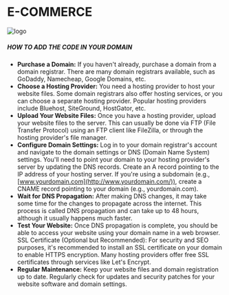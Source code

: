 # E-COMMERCE



![logo](https://github.com/LISA-KOREA/UPLOADER-BOT-V4/releases/download/broadcast/IMG_0413.gif)













##### HOW TO ADD THE CODE IN YOUR DOMAIN


- **Purchase a Domain:**
If you haven't already, purchase a domain from a domain registrar. There are many domain registrars available, such as GoDaddy, Namecheap, Google Domains, etc.
- **Choose a Hosting Provider:**
You need a hosting provider to host your website files. Some domain registrars also offer hosting services, or you can choose a separate hosting provider. Popular hosting providers include Bluehost, SiteGround, HostGator, etc.
- **Upload Your Website Files:**
Once you have a hosting provider, upload your website files to the server. This can usually be done via FTP (File Transfer Protocol) using an FTP client like FileZilla, or through the hosting provider's file manager.
- **Configure Domain Settings:**
Log in to your domain registrar's account and navigate to the domain settings or DNS (Domain Name System) settings. You'll need to point your domain to your hosting provider's server by updating the DNS records.
Create an A record pointing to the IP address of your hosting server.
If you're using a subdomain (e.g., [www.yourdomain.com](http://www.yourdomain.com/)), create a CNAME record pointing to your domain (e.g., yourdomain.com).
- **Wait for DNS Propagation:**
After making DNS changes, it may take some time for the changes to propagate across the internet. This process is called DNS propagation and can take up to 48 hours, although it usually happens much faster.
- **Test Your Website:**
Once DNS propagation is complete, you should be able to access your website using your domain name in a web browser.
SSL Certificate (Optional but Recommended):
For security and SEO purposes, it's recommended to install an SSL certificate on your domain to enable HTTPS encryption. Many hosting providers offer free SSL certificates through services like Let's Encrypt.
- **Regular Maintenance:**
Keep your website files and domain registration up to date. Regularly check for updates and security patches for your website software and domain settings.



